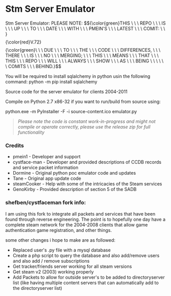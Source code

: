 # Stm Server Emulator

Stm Server Emulator: PLEASE NOTE: $${\color{green}THIS \ \ \ REPO \ \ \  IS \ \ \ UP \ \ \ TO \ \ \ DATE \ \ \ WITH  \ \ \ PMEIN'S  \ \ \  LATEST  \ \ \  COMIT:  \ \ \}$$ $${\color{red}V.72}$$  $${\color{green}\ \ \ DUE \ \ \  TO \ \ \  THE  \ \ \ CODE \ \ \  DIFFERENCES, \ \ \ 
THERE  \ \ \ IS  \ \ \ NO \ \ \  MERGING; \ \ \ THIS \ \ \ MEANS \ \ \  THAT \ \ \  THIS \ \ \  REPO \ \ \  WILL \ \ \  ALWAYS \ \ \  SHOW \ \ \  AS \ \ \  BEING \ \ \  <number>  \ \ \ COMITS  \ \ \ BEHIND.}$$

You will be required to install sqlalchemy in python usin the following command:
python -m pip install sqlalchemy


Source code for the server emulator for clients 2004-2011

Compile on Python 2.7 x86-32 if you want to run/build from source using:

python.exe -m PyInstaller -F -i source-content.ico emulator.py

> *Please note the code is constant work-in-progress and might not compile or operate correctly, please use the release zip for full functionality*

### Credits
+ pmein1 - Developer and support
+ cystface-man - Developer and provided descriptions of CCDB records and service packet information
+ Dormine - Original python poc emulator code and updates
+ Tane - Original app update code
+ steamCooker - Help with some of the intricacies of the Steam services
+ GenoKirby - Provided description of section 5 of the SADB


### shefben/cystfaceman fork info:
I am using this fork to integrate all packets and services that have been found through reverse engineering.
The point is to hopefully one day have a complete steam network for the 2004-2008 clients that allow game authentication
game registration, and other things.

some other changes i hope to make are as followed:
  
+ Replaced user's .py file with a mysql database
+ Create a php script to query the database and also add/remove users and also add / remove subscriptions
+ Get tracker/friends server working for all steam versions
+ Get steam v2 (2003) working properly
+ Add Packets to allow for outside server's to be added to directoryserver list (like having multiple content servers that can automatically add to the directoryserver list)
